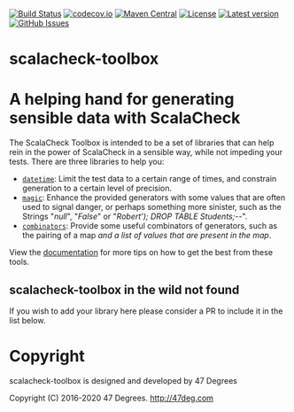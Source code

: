 
[comment]: # (Start Badges)

[![Build Status](https://travis-ci.org/47deg/scalacheck-toolbox.svg?branch=master)](https://travis-ci.org/47degrees/scalacheck-toolbox) [![codecov.io](http://codecov.io/gh/47degrees/scalacheck-toolbox/branch/master/graph/badge.svg)](http://codecov.io/gh/47degrees/scalacheck-toolbox) [![Maven Central](https://img.shields.io/badge/maven%20central-0.3.2-green.svg)](https://oss.sonatype.org/#nexus-search;gav~com.47deg~scalacheck-toolbox*) [![License](https://img.shields.io/badge/license-Apache%202-blue.svg)](https://raw.githubusercontent.com/47degrees/scalacheck-toolbox/master/LICENSE) [![Latest version](https://img.shields.io/badge/scalacheck--toolbox-0.3.2-green.svg)](https://index.scala-lang.org/47deg/scalacheck-toolbox) [![GitHub Issues](https://img.shields.io/github/issues/47degrees/scalacheck-toolbox.svg)](https://github.com/47degrees/scalacheck-toolbox/issues)

[comment]: # (End Badges)

scalacheck-toolbox
====

# A helping hand for generating sensible data with ScalaCheck
The ScalaCheck Toolbox is intended to be a set of libraries that can help rein in the power of ScalaCheck in a sensible way, while not impeding your tests. There are three libraries to help you:

  * [`datetime`](https://47degrees.github.io/scalacheck-toolbox/docs/datetime/): Limit the test data to a certain range of times, and constrain generation to a certain level of precision.
  * [`magic`](https://47degrees.github.io/scalacheck-toolbox/docs/magic/): Enhance the provided generators with some values that are often used to signal danger, or perhaps something more sinister, such as the Strings "_null_", "_False_" or "_Robert'); DROP TABLE Students;--_".
  * [`combinators`](https://47degrees.github.io/scalacheck-toolbox/docs/combinators): Provide some useful combinators of generators, such as the pairing of a map _and a list of values that are present in the map_.


View the [documentation](https://47degrees.github.io/scalacheck-toolbox/docs) for more tips on how to get the best from these tools.

## scalacheck-toolbox in the wild not found

If you wish to add your library here please consider a PR to include it in the list below.

[comment]: # (Start Copyright)
# Copyright

scalacheck-toolbox is designed and developed by 47 Degrees

Copyright (C) 2016-2020 47 Degrees. <http://47deg.com>

[comment]: # (End Copyright)
